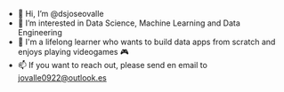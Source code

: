 - 👋 Hi, I’m @dsjoseovalle 
- 👀 I’m interested in Data Science, Machine Learning and Data Engineering
- 🌱 I'm a lifelong learner who wants to build data apps from scratch and enjoys playing videogames 🎮 
- 📫 If you want to reach out, please send en email to jovalle0922@outlook.es

<!---
dsjoseovalle/dsjoseovalle is a ✨ special ✨ repository because its `README.md` (this file) appears on your GitHub profile.
You can click the Preview link to take a look at your changes.
--->
